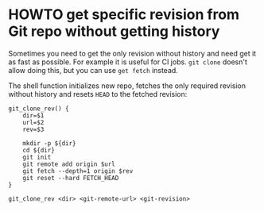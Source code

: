 # HOWTO get specific revision from Git repo without getting history

Sometimes you need to get the only revision without history and need get it as
fast as possible. For example it is useful for CI jobs. `git clone` doesn't
allow doing this, but you can use `get fetch` instead.

The shell function initializes new repo, fetches the only required revision
without history and resets `HEAD` to the fetched revision:
```
git_clone_rev() {
    dir=$1
    url=$2
    rev=$3

    mkdir -p ${dir}
    cd ${dir}
    git init
    git remote add origin $url
    git fetch --depth=1 origin $rev
    git reset --hard FETCH_HEAD
}

git_clone_rev <dir> <git-remote-url> <git-revision>
```
